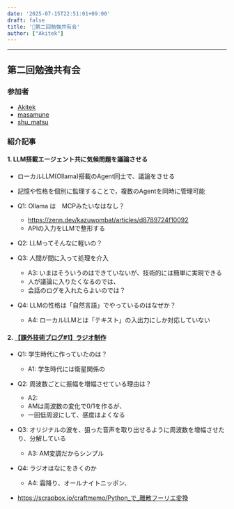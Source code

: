 ```yaml
---
date: '2025-07-15T22:51:01+09:00'
draft: false
title: '📘第二回勉強共有会'
author: ["Akitek"]
---
```


---
## 第二回勉強共有会

### 参加者
- [Akitek](https://zenn.dev/akitek)
- [masamune](https://zenn.dev/soyster)
- [shu_matsu](https://zenn.dev/dozenkomeda)

### 紹介記事
#### 1. LLM搭載エージェント共に気候問題を議論させる
- ローカルLLM(Ollama)搭載のAgent同士で、議論をさせる
- 記憶や性格を個別に監理することで，複数のAgentを同時に管理可能
- Q1: Ollama は　MCPみたいなはなし？
    - https://zenn.dev/kazuwombat/articles/d8789724f10092
    - APIの入力をLLMで整形する 
- Q2: LLMってそんなに軽いの？

- Q3: 人間が間に入って処理を介入
    - A3: いまはそういうのはできていないが、技術的には簡単に実現できる
    - 人が議論に入りたくなるのでは、
    - 会話のログを入れたらよいのでは？

- Q4: LLMの性格は「自然言語」でやっているのはなぜか？
    - A4: ローカルLLMとは「テキスト」の入出力にしか対応していない

#### 2. [【課外技術ブログ#1】ラジオ制作](https://zenn.dev/soyster/articles/dd9a5b4668279a)
- Q1: 学生時代に作っていたのは？
    - A1: 学生時代には衛星関係の
- Q2: 周波数ごとに振幅を増幅させている理由は？
    - A2: 
    - AMは周波数の変化で0/1を作るが、
    - 一回低周波にして、感度はよくなる
- Q3: オリジナルの波を、狙った音声を取り出せるように周波数を増幅させたり、分解している
    - A3: AM変調だからシンプル
- Q4: ラジオはなにをきくのか
    - A4: 霜降り、オールナイトニッポン、

- https://scrapbox.io/craftmemo/Python_で_離散フーリエ変換